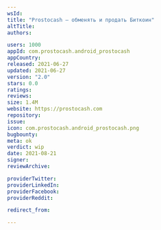 ```yaml
---
wsId: 
title: "Prostocash – обменять и продать Биткоин"
altTitle: 
authors:

users: 1000
appId: com.prostocash.android_prostocash
appCountry: 
released: 2021-06-27
updated: 2021-06-27
version: "2.0"
stars: 0.0
ratings: 
reviews: 
size: 1.4M
website: https://prostocash.com
repository: 
issue: 
icon: com.prostocash.android_prostocash.png
bugbounty: 
meta: ok
verdict: wip
date: 2021-08-21
signer: 
reviewArchive:

providerTwitter: 
providerLinkedIn: 
providerFacebook: 
providerReddit: 

redirect_from:

---
```


